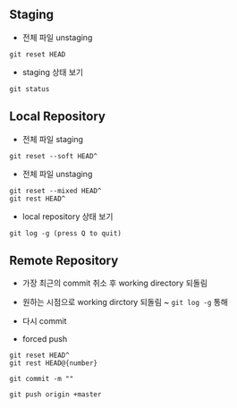 ## Staging

- 전체 파일 unstaging

```
git reset HEAD
```

- staging 상태 보기

```
git status
```

## Local Repository

- 전체 파일 staging

```
git reset --soft HEAD^
```

- 전체 파일 unstaging

```
git reset --mixed HEAD^
git rest HEAD^
```

- local repository 상태 보기

```
git log -g (press Q to quit)
```

## Remote Repository

- 가장 최근의 commit 취소 후 working directory 되돌림
- 원하는 시점으로 working dirctory 되돌림 ~ ```git log -g``` 통해

- 다시 commit
- forced push

```
git reset HEAD^
git rest HEAD@{number}
```
```
git commit -m ""
```
```
git push origin +master
```
